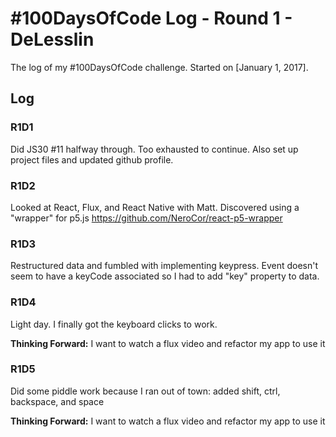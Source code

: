 # #100DaysOfCode Log - Round 1 - DeLesslin

The log of my #100DaysOfCode challenge. Started on [January 1, 2017].

## Log

### R1D1
Did JS30 #11 halfway through. Too exhausted to continue.
Also set up project files and updated github profile.

### R1D2
Looked at React, Flux, and React Native with Matt. Discovered using a "wrapper" for p5.js
https://github.com/NeroCor/react-p5-wrapper

### R1D3
Restructured data and fumbled with implementing keypress. Event doesn't seem to have a keyCode associated so I had to add "key" property to data.

### R1D4
Light day. I finally got the keyboard clicks to work.

**Thinking Forward:** I want to watch a flux video and refactor my app to use it

### R1D5
Did some piddle work because I ran out of town: added shift, ctrl, backspace, and space

**Thinking Forward:** I want to watch a flux video and refactor my app to use it
